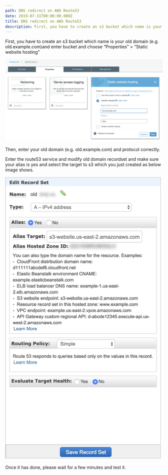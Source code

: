 ```yaml
---
path: DNS redirect on AWS Route53
date: 2019-07-31T00:00:00.000Z
title: DNS redirect on AWS Route53
description: First, you have to create an s3 bucket which name is your old domain (e.g. old.example.com)and enter bucket and choose “Properties” > “Static website hosting”
---
```


First, you have to create an s3 bucket which name is your old domain (e.g. old.example.com)and enter bucket and choose “Properties” > “Static website hosting”

![](./images/1RyqUljX3KZe4SAzABx2Kcw.png)

Then, enter your old domain (e.g. old.example.com) and protocol correctly.

Enter the route53 service and modify old domain recordset and make sure your alias is yes and select the target to s3 which you just created as below image shows.

![](./images/1NDFSwU6QfiF5_G4KmMGBbQ.png)

Once it has done, please wait for a few minutes and test it.

